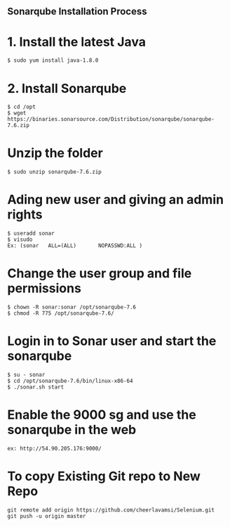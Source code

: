 ## Sonarqube Installation Process
# 1. Install the latest Java
    $ sudo yum install java-1.8.0
# 2. Install Sonarqube
    $ cd /opt
    $ wget https://binaries.sonarsource.com/Distribution/sonarqube/sonarqube-7.6.zip
# Unzip the folder
    $ sudo unzip sonarqube-7.6.zip
# Ading new user and giving an admin rights
    $ useradd sonar
    $ visudo 
    Ex: (sonar   ALL=(ALL)       NOPASSWD:ALL )
#  Change the user group and file permissions
    $ chown -R sonar:sonar /opt/sonarqube-7.6
    $ chmod -R 775 /opt/sonarqube-7.6/
# Login in to Sonar user and start the sonarqube
    $ su - sonar
    $ cd /opt/sonarqube-7.6/bin/linux-x86-64
    $ ./sonar.sh start
# Enable the 9000 sg and use the sonarqube in the web
    ex: http://54.90.205.176:9000/

# To copy Existing Git repo to New Repo
    git remote add origin https://github.com/cheerlavamsi/Selenium.git
    git push -u origin master




